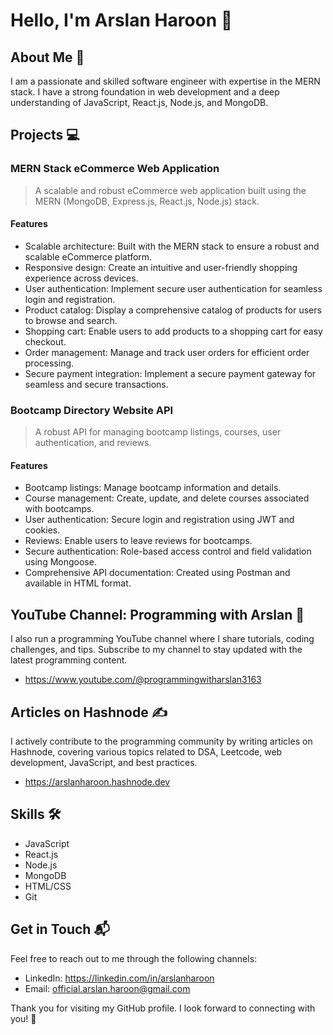 # Hello, I'm Arslan Haroon 👋

## About Me 🚀

I am a passionate and skilled software engineer with expertise in the MERN stack. I have a strong foundation in web development and a deep understanding of JavaScript, React.js, Node.js, and MongoDB.

## Projects 💻

### MERN Stack eCommerce Web Application

> A scalable and robust eCommerce web application built using the MERN (MongoDB, Express.js, React.js, Node.js) stack.

#### Features

- Scalable architecture: Built with the MERN stack to ensure a robust and scalable eCommerce platform.
- Responsive design: Create an intuitive and user-friendly shopping experience across devices.
- User authentication: Implement secure user authentication for seamless login and registration.
- Product catalog: Display a comprehensive catalog of products for users to browse and search.
- Shopping cart: Enable users to add products to a shopping cart for easy checkout.
- Order management: Manage and track user orders for efficient order processing.
- Secure payment integration: Implement a secure payment gateway for seamless and secure transactions.

### Bootcamp Directory Website API

> A robust API for managing bootcamp listings, courses, user authentication, and reviews.

#### Features

- Bootcamp listings: Manage bootcamp information and details.
- Course management: Create, update, and delete courses associated with bootcamps.
- User authentication: Secure login and registration using JWT and cookies.
- Reviews: Enable users to leave reviews for bootcamps.
- Secure authentication: Role-based access control and field validation using Mongoose.
- Comprehensive API documentation: Created using Postman and available in HTML format.
  
## YouTube Channel: Programming with Arslan 🎥

I also run a programming YouTube channel where I share tutorials, coding challenges, and tips. Subscribe to my channel to stay updated with the latest programming content.

- https://www.youtube.com/@programmingwitharslan3163

## Articles on Hashnode ✍️

I actively contribute to the programming community by writing articles on Hashnode, covering various topics related to DSA, Leetcode, web development, JavaScript, and best practices.

- https://arslanharoon.hashnode.dev

## Skills 🛠️

- JavaScript
- React.js
- Node.js
- MongoDB
- HTML/CSS
- Git

## Get in Touch 📬

Feel free to reach out to me through the following channels:

- LinkedIn: https://linkedin.com/in/arslanharoon
- Email: official.arslan.haroon@gmail.com

Thank you for visiting my GitHub profile. I look forward to connecting with you! 🤝
